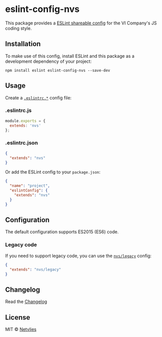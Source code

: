 # eslint-config-nvs

This package provides a [ESLint shareable config](http://eslint.org/docs/developer-guide/shareable-configs) for the VI Company's JS coding style.

## Installation

To make use of this config, install ESLint and this package as a development dependency of your project:

```npm install eslint eslint-config-nvs --save-dev```

## Usage

Create a [`.eslintrc.*`](http://eslint.org/docs/user-guide/configuring#configuration-file-formats) config file:

### .eslintrc.js
```js
module.exports = {
  extends: 'nvs'
};
```

### .eslintrc.json
```json
{
  "extends": "nvs"
}
```

Or add the ESLint config to your `package.json`:

```json
{
  "name": "project",
  "eslintConfig": {
    "extends": "nvs"
  }
}
```

## Configuration

The default configuration supports ES2015 (ES6) code.

### Legacy code

If you need to support legacy code, you can use the [`nvs/legacy`](legacy.js) config:

```json
{
  "extends": "nvs/legacy"
}
```

## Changelog

Read the [Changelog](CHANGELOG.md)

## License

MIT © [Netvlies](http://netvlies.nl)
